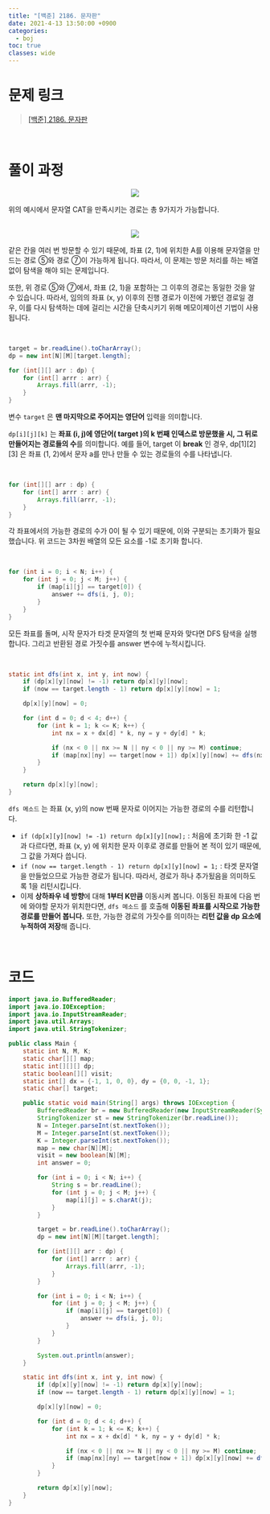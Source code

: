 ```yaml
---
title: "[백준] 2186. 문자판"
date: 2021-4-13 13:50:00 +0900
categories:
  - boj
toc: true
classes: wide
---
```


# 문제 링크

> [[백준] 2186. 문자판](https://www.acmicpc.net/problem/2186)

<br>

# 풀이 과정

<center><img src="http://dl.dropbox.com/s/n4ld5mew9wldqhk/%EB%B0%B1%EC%A4%80-2186_%EB%AC%B8%EC%9E%90%ED%8C%90-1.png"></center>

위의 예시에서 문자열 CAT을 만족시키는 경로는 총 9가지가 가능합니다.

<br>

<center><img src="http://dl.dropbox.com/s/6kppuq32farnjbl/%EB%B0%B1%EC%A4%80-2186_%EB%AC%B8%EC%9E%90%ED%8C%90-2.png"></center>

같은 칸을 여러 번 방문할 수 있기 때문에, 좌표 (2, 1)에 위치한 A를 이용해 문자열을 만드는 경로 ⑤와 경로 ⑦이 가능하게 됩니다. 따라서, 이 문제는 방문 처리를 하는 배열 없이 탐색을 해야 되는 문제입니다.

또한, 위 경로 ⑤와 ⑦에서, 좌표 (2, 1)을 포함하는 그 이후의 경로는 동일한 것을 알 수 있습니다. 따라서, 임의의 좌표 (x, y) 이후의 진행 경로가 이전에 가봤던 경로일 경우, 이를 다시 탐색하는 데에 걸리는 시간을 단축시키기 위해 메모이제이션 기법이 사용됩니다.

<br>

```java
target = br.readLine().toCharArray();
dp = new int[N][M][target.length];

for (int[][] arr : dp) {
    for (int[] arrr : arr) {
        Arrays.fill(arrr, -1);
    }
}
```

변수 `target` 은 **맨 마지막으로 주어지는 영단어** 입력을 의미합니다.

`dp[i][j][k]` 는 **좌표 (i, j)에 영단어( target )의 k 번째 인덱스로 방문했을 시, 그 뒤로 만들어지는 경로들의 수**를 의미합니다. 예를 들어, target 이 **break** 인 경우, dp[1][2][3] 은 좌표 (1, 2)에서 문자 a를 만나 만들 수 있는 경로들의 수를 나타냅니다.

<br>

```java
for (int[][] arr : dp) {
    for (int[] arrr : arr) {
        Arrays.fill(arrr, -1);
    }
}
```

각 좌표에서의 가능한 경로의 수가 0이 될 수 있기 때문에, 이와 구분되는 초기화가 필요했습니다. 위 코드는 3차원 배열의 모든 요소를 -1로 초기화 합니다.

<br>

```java
for (int i = 0; i < N; i++) {
    for (int j = 0; j < M; j++) {
        if (map[i][j] == target[0]) {
            answer += dfs(i, j, 0);
        }
    }
}
```

모든 좌표를 돌며, 시작 문자가 타겟 문자열의 첫 번째 문자와 맞다면 DFS 탐색을 실행합니다. 그리고 반환된 경로 가짓수를 answer 변수에 누적시킵니다.

<br>

```java
static int dfs(int x, int y, int now) {
    if (dp[x][y][now] != -1) return dp[x][y][now];
    if (now == target.length - 1) return dp[x][y][now] = 1;

    dp[x][y][now] = 0;

    for (int d = 0; d < 4; d++) {
        for (int k = 1; k <= K; k++) {
            int nx = x + dx[d] * k, ny = y + dy[d] * k;

            if (nx < 0 || nx >= N || ny < 0 || ny >= M) continue;
            if (map[nx][ny] == target[now + 1]) dp[x][y][now] += dfs(nx, ny, now + 1);
        }
    }

    return dp[x][y][now];
}
```

`dfs 메소드` 는 좌표 (x, y)의 now 번째 문자로 이어지는 가능한 경로의 수를 리턴합니다.

- `if (dp[x][y][now] != -1) return dp[x][y][now];` : 처음에 초기화 한 -1 값과 다르다면, 좌표 (x, y) 에 위치한 문자 이후로 경로를 만들어 본 적이 있기 때문에, 그 값을 가져다 씁니다.
- `if (now == target.length - 1) return dp[x][y][now] = 1;` : 타겟 문자열을 만들었으므로 가능한 경로가 됩니다. 따라서, 경로가 하나 추가됬음을 의미하도록 1을 리턴시킵니다.
- 이제 **상하좌우 네 방향**에 대해 **1부터 K만큼** 이동시켜 봅니다. 이동된 좌표에 다음 번에 와야할 문자가 위치한다면, `dfs 메소드` 를 호출해 **이동된 좌표를 시작으로 가능한 경로를 만들어 봅니다.** 또한, 가능한 경로의 가짓수를 의미하는 **리턴 값을 dp 요소에 누적하여 저장**해 줍니다.

<br>

# 코드

```java
import java.io.BufferedReader;
import java.io.IOException;
import java.io.InputStreamReader;
import java.util.Arrays;
import java.util.StringTokenizer;

public class Main {
    static int N, M, K;
    static char[][] map;
    static int[][][] dp;
    static boolean[][] visit;
    static int[] dx = {-1, 1, 0, 0}, dy = {0, 0, -1, 1};
    static char[] target;

    public static void main(String[] args) throws IOException {
        BufferedReader br = new BufferedReader(new InputStreamReader(System.in));
        StringTokenizer st = new StringTokenizer(br.readLine());
        N = Integer.parseInt(st.nextToken());
        M = Integer.parseInt(st.nextToken());
        K = Integer.parseInt(st.nextToken());
        map = new char[N][M];
        visit = new boolean[N][M];
        int answer = 0;

        for (int i = 0; i < N; i++) {
            String s = br.readLine();
            for (int j = 0; j < M; j++) {
                map[i][j] = s.charAt(j);
            }
        }

        target = br.readLine().toCharArray();
        dp = new int[N][M][target.length];

        for (int[][] arr : dp) {
            for (int[] arrr : arr) {
                Arrays.fill(arrr, -1);
            }
        }

        for (int i = 0; i < N; i++) {
            for (int j = 0; j < M; j++) {
                if (map[i][j] == target[0]) {
                    answer += dfs(i, j, 0);
                }
            }
        }

        System.out.println(answer);
    }

    static int dfs(int x, int y, int now) {
        if (dp[x][y][now] != -1) return dp[x][y][now];
        if (now == target.length - 1) return dp[x][y][now] = 1;

        dp[x][y][now] = 0;

        for (int d = 0; d < 4; d++) {
            for (int k = 1; k <= K; k++) {
                int nx = x + dx[d] * k, ny = y + dy[d] * k;

                if (nx < 0 || nx >= N || ny < 0 || ny >= M) continue;
                if (map[nx][ny] == target[now + 1]) dp[x][y][now] += dfs(nx, ny, now + 1);
            }
        }

        return dp[x][y][now];
    }
}
```
